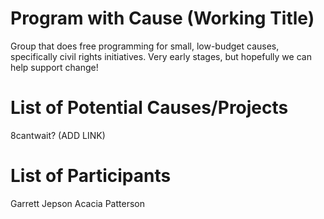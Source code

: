 # Program with Cause (Working Title)
Group that does free programming for small, low-budget causes, specifically civil rights initiatives. Very early stages, but hopefully we can help support change!


# List of Potential Causes/Projects
8cantwait? (ADD LINK)

# List of Participants
Garrett Jepson
Acacia Patterson

